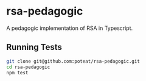 # rsa-pedagogic

A pedagogic implementation of RSA in Typescript.

## Running Tests

```sh
git clone git@github.com:poteat/rsa-pedagogic.git
cd rsa-pedagogic
npm test
```
